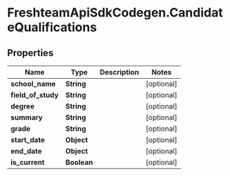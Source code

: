 # FreshteamApiSdkCodegen.CandidateQualifications

## Properties

| Name               | Type        | Description | Notes      |
| ------------------ | ----------- | ----------- | ---------- |
| **school_name**    | **String**  |             | [optional] |
| **field_of_study** | **String**  |             | [optional] |
| **degree**         | **String**  |             | [optional] |
| **summary**        | **String**  |             | [optional] |
| **grade**          | **String**  |             | [optional] |
| **start_date**     | **Object**  |             | [optional] |
| **end_date**       | **Object**  |             | [optional] |
| **is_current**     | **Boolean** |             | [optional] |
